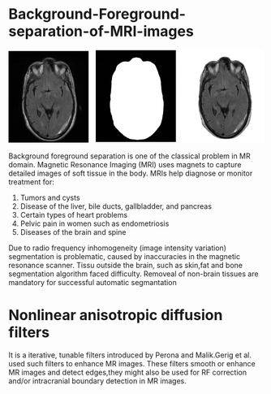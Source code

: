 # Background-Foreground-separation-of-MRI-images

![Alt text](Picture2.png?raw=true "Segmented Image")

Background foreground separation is one of the classical problem in MR domain.
Magnetic Resonance Imaging (MRI) uses magnets to capture detailed images of soft tissue in the body.
MRIs help diagnose or monitor treatment for:
1. Tumors and cysts
2. Disease of the liver, bile ducts, gallbladder, and pancreas
3. Certain types of heart problems
4. Pelvic pain in women such as endometriosis
5. Diseases of the brain and spine

Due to radio frequency inhomogeneity (image intensity variation) segmentation is problematic, caused by inaccuracies in the
magnetic resonance scanner. Tissu outside the brain, such as skin,fat and bone segmentation algorithm faced difficulty.
Removeal of non-brain tissues are mandatory for successful automatic segmantation


# Nonlinear anisotropic diffusion filters
It is a iterative, tunable filters introduced by Perona and Malik.Gerig et al. used such filters to enhance MR images.
These filters smooth or enhance MR images and detect edges,they might also be used for RF correction and/or intracranial boundary detection in MR images.
